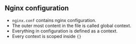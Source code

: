 ## Nginx configuration
- `nginx.conf` contains nginx configuration.
- The outer most content in the file is called global context.
- Everything in configuration is defined as a context.
- Every context is scoped inside `{}`



